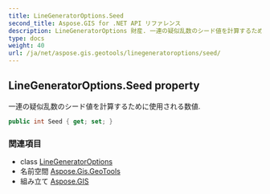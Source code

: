 ```yaml
---
title: LineGeneratorOptions.Seed
second_title: Aspose.GIS for .NET API リファレンス
description: LineGeneratorOptions 財産. 一連の疑似乱数のシード値を計算するために使用される数値.
type: docs
weight: 40
url: /ja/net/aspose.gis.geotools/linegeneratoroptions/seed/
---
```

## LineGeneratorOptions.Seed property

一連の疑似乱数のシード値を計算するために使用される数値.

```csharp
public int Seed { get; set; }
```

### 関連項目

* class [LineGeneratorOptions](../)
* 名前空間 [Aspose.Gis.GeoTools](../../linegeneratoroptions/)
* 組み立て [Aspose.GIS](../../../)


